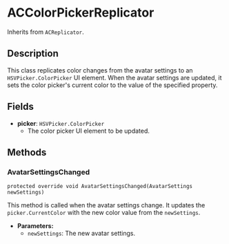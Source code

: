 # ACColorPickerReplicator

Inherits from `ACReplicator`.

## Description

This class replicates color changes from the avatar settings to an `HSVPicker.ColorPicker` UI element. When the avatar settings are updated, it sets the color picker's current color to the value of the specified property.

## Fields

-   **picker**: `HSVPicker.ColorPicker`
    -   The color picker UI element to be updated.

## Methods

### AvatarSettingsChanged
`protected override void AvatarSettingsChanged(AvatarSettings newSettings)`

This method is called when the avatar settings change. It updates the `picker.CurrentColor` with the new color value from the `newSettings`.

-   **Parameters:**
    -   `newSettings`: The new avatar settings.
